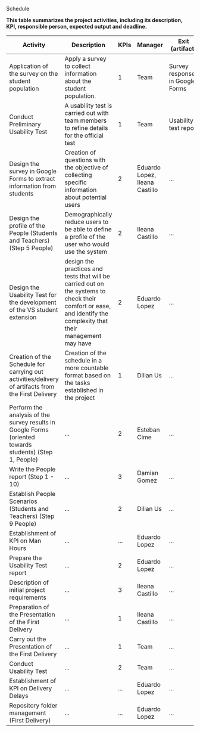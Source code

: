 Schedule

**This table summarizes the project activities, including its description, KPI, responsible person, expected output and deadline.**

| Activity | Description | KPIs | Manager | Exit (artifact) | Deadline |
|---|---|---|---|---|---|
| Application of the survey on the student population | Apply a survey to collect information about the student population. | 1 | Team | Survey responses in Google Forms | Feb 19, 2024 |
| Conduct Preliminary Usability Test | A usability test is carried out with team members to refine details for the official test | 1 | Team | Usability test report | |
| Design the survey in Google Forms to extract information from students | Creation of questions with the objective of collecting specific information about potential users | 2 | Eduardo Lopez, Ileana Castillo | ... | ... |
| Design the profile of the People (Students and Teachers) (Step 5 People) | Demographically reduce users to be able to define a profile of the user who would use the system | 2 | Ileana Castillo| ... | ... |
| Design the Usability Test for the development of the VS student extension | design the practices and tests that will be carried out on the systems to check their comfort or ease, and identify the complexity that their management may have | 2 | Eduardo Lopez | ... | Feb 23, 2024 |
| Creation of the Schedule for carrying out activities/delivery of artifacts from the First Delivery | Creation of the schedule in a more countable format based on the tasks established in the project | 1 | Dilian Us | ... | Feb 9, 2024 |
| Perform the analysis of the survey results in Google Forms (oriented towards students) (Step 1, People) | ... | 2 | Esteban Cime | ... | Feb 27, 2024 |
| Write the People report (Step 1 - 10) | ... | 3 | Damian Gomez | ... | Mar 2, 2024 |
| Establish People Scenarios (Students and Teachers) (Step 9 People) | ... | 2 | Dilian Us | ... | Feb 24, 2024 |
| Establishment of KPI on Man Hours | ... | ... | Eduardo Lopez | ... | ... |
| Prepare the Usability Test report | ... | 2 | Eduardo Lopez | ... | Mar 5, 2024 |
| Description of initial project requirements | ... | 3 | Ileana Castillo | ... | Mar 5, 2024 |
| Preparation of the Presentation of the First Delivery | ... | 1 | Ileana Castillo | ... | Mar 6, 2024 |
| Carry out the Presentation of the First Delivery | ... | 1 | Team | ... | ... |
| Conduct Usability Test | ... | 2 | Team | ... | ... |
| Establishment of KPI on Delivery Delays | ... | ... | Eduardo Lopez | ... | ... |
| Repository folder management (First Delivery) | ... | ... | Eduardo Lopez | ... | ... |
